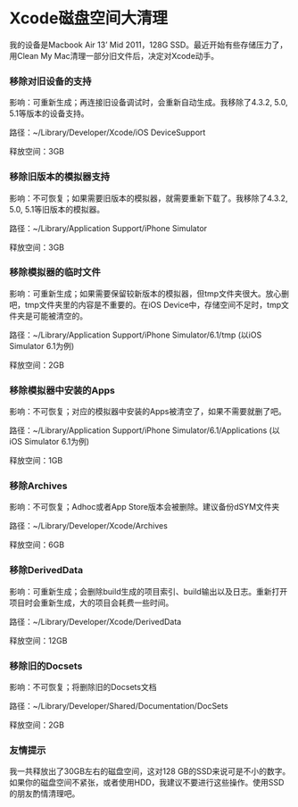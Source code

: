 # Xcode磁盘空间大清理

我的设备是Macbook Air 13’ Mid 2011，128G SSD。最近开始有些存储压力了，用Clean My Mac清理一部分旧文件后，决定对Xcode动手。

### 移除对旧设备的支持

影响：可重新生成；再连接旧设备调试时，会重新自动生成。我移除了4.3.2, 5.0, 5.1等版本的设备支持。

路径：~/Library/Developer/Xcode/iOS DeviceSupport

释放空间：3GB

### 移除旧版本的模拟器支持

影响：不可恢复；如果需要旧版本的模拟器，就需要重新下载了。我移除了4.3.2, 5.0, 5.1等旧版本的模拟器。

路径：~/Library/Application Support/iPhone Simulator

释放空间：3GB

### 移除模拟器的临时文件

影响：可重新生成；如果需要保留较新版本的模拟器，但tmp文件夹很大。放心删吧，tmp文件夹里的内容是不重要的。在iOS Device中，存储空间不足时，tmp文件夹是可能被清空的。

路径：~/Library/Application Support/iPhone Simulator/6.1/tmp (以iOS Simulator 6.1为例)

释放空间：2GB

### 移除模拟器中安装的Apps

影响：不可恢复；对应的模拟器中安装的Apps被清空了，如果不需要就删了吧。

路径：~/Library/Application Support/iPhone Simulator/6.1/Applications (以iOS Simulator 6.1为例)

释放空间：1GB

### 移除Archives

影响：不可恢复；Adhoc或者App Store版本会被删除。建议备份dSYM文件夹

路径：~/Library/Developer/Xcode/Archives

释放空间：6GB

### 移除DerivedData

影响：可重新生成；会删除build生成的项目索引、build输出以及日志。重新打开项目时会重新生成，大的项目会耗费一些时间。

路径：~/Library/Developer/Xcode/DerivedData

释放空间：12GB

### 移除旧的Docsets

影响：不可恢复；将删除旧的Docsets文档

路径：~/Library/Developer/Shared/Documentation/DocSets

释放空间：2GB

### 友情提示

我一共释放出了30GB左右的磁盘空间，这对128 GB的SSD来说可是不小的数字。如果你的磁盘空间不紧张，或者使用HDD，我建议不要进行这些操作。使用SSD的朋友酌情清理吧。
